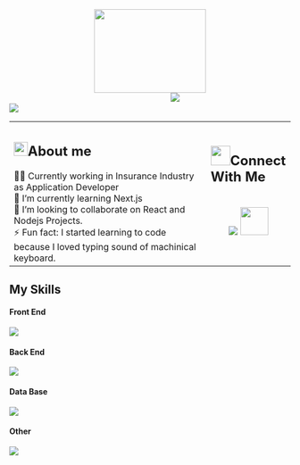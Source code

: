 
<div align=center><img src="https://media.giphy.com/media/j5hWF2V3RlNGItTkGc/giphy.gif" width="200px" height="150px"/></div>
&emsp;&emsp;&emsp;&emsp;&emsp;&emsp;&emsp; &emsp;&emsp;&emsp;&emsp;&emsp;&emsp;&emsp;&emsp;&nbsp; &nbsp;&nbsp; &nbsp; &nbsp; &nbsp; &nbsp; &nbsp; &nbsp; &nbsp; 
<picture> <img src="https://readme-typing-svg.herokuapp.com?font=Fira+Code&weight=600&size=25&duration=4000&pause=1000&color=FF5F00&height=40&lines=Hi%2C+I'm+Gagandeep;Full+Stack+Developer;Computer+Science+Graduate;+++Problem+Solver"></picture>
<br>
<img src="https://komarev.com/ghpvc/?username=sniptags">


   
<table>
  <tr border: none;> 
    <td width=70%>
    <h2><picture><img src = "https://media.giphy.com/media/JxtrIHKVMy03BmNH4a/giphy.gif" width = 25px></picture>About me</h2>
  👨‍💻 Currently working in Insurance Industry as Application Developer <br>
  🌱 I’m currently learning Next.js <br>
  👯 I’m looking to collaborate on React and Nodejs Projects. <br>
  ⚡ Fun fact: I started learning to code because I loved typing sound of machinical keyboard. <br>
    </td>
    <td>
      <h2><picture><img src = "https://media.giphy.com/media/FQEtWzF1NYIBjKFAoN/giphy.gif" width = 35px></picture>Connect With Me</h2>
       <br>
      <div align=center>
      <a href="https://www.linkedin.com/in/gdeep-thind/"><img src="https://skillicons.dev/icons?i=linkedin"></a>
      <a href="http://gsingh.me.s3-website-us-west-2.amazonaws.com"><img src="https://github.com/sniptags/sniptags/assets/77214044/85a76d0d-f556-48ce-a4b6-dac7442bce15" width=50px></a>
      </div>
      <br>
      <br>
    </td>
  </tr>
</table>

<h2>My Skills</h2>
<div width=100%>
<div width=50%> 
<h4>Front End</h4>
   <img src="https://skillicons.dev/icons?i=html,css,js,jquery,react,redux">
 <h4>Back End</h4>
   <img src="https://skillicons.dev/icons?i=nodejs,express,java,cs">
<h4>Data Base</h4>
   <img src="https://skillicons.dev/icons?i=mongodb,mysql">
<h4>Other</h4>
   <img src="https://skillicons.dev/icons?i=jest,selenium,git,aws,postman">
</div> 
</div>
<!--



-->
